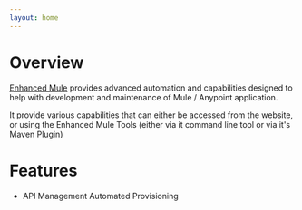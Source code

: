```yaml
---
layout: home
---
```

# Overview

[Enhanced Mule](https://www.enhanced-mule.com) provides advanced automation and capabilities designed to help with development
and maintenance of Mule / Anypoint application.

It provide various capabilities that can either be accessed from the website, or using the Enhanced Mule Tools (either 
via it command line tool or via it's Maven Plugin)

# Features

- API Management Automated Provisioning
